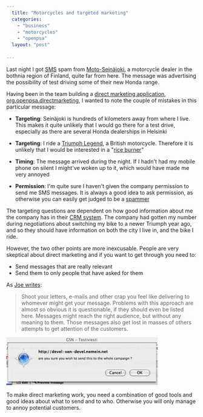 ```yaml
---
  title: "Motorcycles and targeted marketing"
  categories: 
    - "business"
    - "motorcycles"
    - "openpsa"
  layout: "post"

---
```

Last night I got [SMS][7] spam from [Moto-Seinäjoki][1], a motorcycle dealer in the bothnia region of Finland, quite far from here. The message was advertising the possibility of test driving some of their new Honda range.

Having been in the team building a [direct marketing application][2], [org.openpsa.directmarketing][3], I wanted to note the couple of mistakes in this particular message:

* __Targeting__: Seinäjoki is hundreds of kilometers away from where I live. This makes it quite unlikely that I would go there for a test drive, especially as there are several Honda dealerships in Helsinki

* __Targeting__: I ride a [Triumph Legend][4], a British motorcycle. Therefore it is unlikely that I would be interested in a "[rice burner][5]"

* __Timing__: The message arrived during the night. If I hadn't had my mobile phone on silent I might've woken up to it, which would have made me very annoyed

* __Permission__: I'm quite sure I haven't given the company permission to send me SMS messages. It is always a good idea to ask permission, as otherwise you can easily get judged to be a [spammer][6]

The targeting questions are dependent on how good information about me the company has in their [CRM system][8]. The company had gotten my number during negotiations about switching my bike to a newer Triumph year ago, and so they should have information on both the city I live in, and the bike I ride.

However, the two other points are more inexcusable. People are very skeptical about direct marketing and if you want to get through you need to:

* Send messages that are really relevant
* Send them to only people that have asked for them

As [Joe writes][9]:

> Shoot your letters, e-mails and other crap you feel like delivering to whomever might get your message. Problems with this approach are almost so obvious it is questionable, if they should even be listed here. Messages might reach the right audience, but without any meaning to them. Those messages also get lost in masses of others attempts to get attention of the customers.

![Think before you send](/files/openpsa2-message-confirmation.jpg)

To make direct marketing work, you need a combination of good tools and good ideas about what to send and to who. Otherwise you will only manage to annoy potential customers.

[1]: http://www.moto-seinajoki.fi/default.aspx
[2]: http://bergie.iki.fi/blog/direct-marketing-component-for-openpsa.html
[3]: http://pear.midcom-project.org/index.php?package=org_openpsa_directmarketing
[4]: http://www.routamc.org/bikes/triumph-legend.html
[5]: http://en.wikipedia.org/wiki/Rice_rocket
[6]: http://en.wikipedia.org/wiki/Spam_%28electronic%29
[7]: http://en.wikipedia.org/wiki/Short_message_service
[8]: http://en.wikipedia.org/wiki/Customer_Relationship_Management
[9]: http://www.suicidesurfers.org/diaries/joe/direct-marketing.html